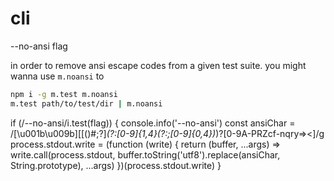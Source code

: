 # cli

--no-ansi flag


in order to remove ansi escape codes from a given test suite. you might wanna use `m.noansi` to


```sh
npm i -g m.test m.noansi
m.test path/to/test/dir | m.noansi
```

  if (/--no-ansi/i.test(flag)) {
    console.info('--no-ansi')
    const ansiChar = /[\u001b\u009b][[()#;?]*(?:[0-9]{1,4}(?:;[0-9]{0,4})*)?[0-9A-PRZcf-nqry=><]/g
    process.stdout.write = (function (write) {
      return (buffer, ...args) => write.call(process.stdout, buffer.toString('utf8').replace(ansiChar, String.prototype), ...args)
    })(process.stdout.write)
  }
